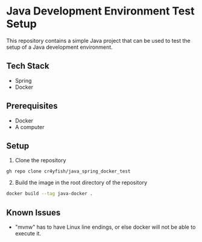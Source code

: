 # Java Development Environment Test Setup
This repository contains a simple Java project that can be used to test the setup of a Java development environment.

## Tech Stack
* Spring
* Docker

## Prerequisites
* Docker
* A computer

## Setup
1. Clone the repository
```
gh repo clone cr4yfish/java_spring_docker_test
```

2. Build the image in the root directory of the repository
```sh
docker build --tag java-docker .
```

## Known Issues
* "mvnw" has to have Linux line endings, or else docker will not be able to execute it.
